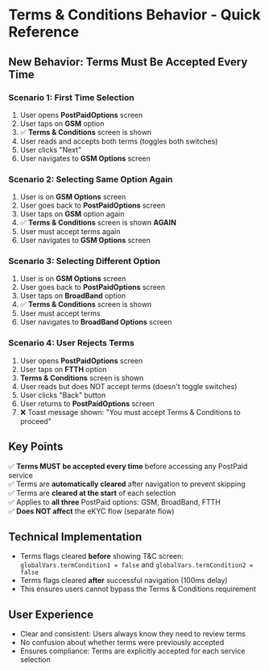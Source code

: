 # Terms & Conditions Behavior - Quick Reference

## New Behavior: Terms Must Be Accepted Every Time

### Scenario 1: First Time Selection
1. User opens **PostPaidOptions** screen
2. User taps on **GSM** option
3. ✅ **Terms & Conditions** screen is shown
4. User reads and accepts both terms (toggles both switches)
5. User clicks "Next"
6. User navigates to **GSM Options** screen

### Scenario 2: Selecting Same Option Again
1. User is on **GSM Options** screen
2. User goes back to **PostPaidOptions** screen
3. User taps on **GSM** option again
4. ✅ **Terms & Conditions** screen is shown **AGAIN**
5. User must accept terms again
6. User navigates to **GSM Options** screen

### Scenario 3: Selecting Different Option
1. User is on **GSM Options** screen
2. User goes back to **PostPaidOptions** screen
3. User taps on **BroadBand** option
4. ✅ **Terms & Conditions** screen is shown
5. User must accept terms
6. User navigates to **BroadBand Options** screen

### Scenario 4: User Rejects Terms
1. User opens **PostPaidOptions** screen
2. User taps on **FTTH** option
3. **Terms & Conditions** screen is shown
4. User reads but does NOT accept terms (doesn't toggle switches)
5. User clicks "Back" button
6. User returns to **PostPaidOptions** screen
7. ❌ Toast message shown: "You must accept Terms & Conditions to proceed"

## Key Points

✅ **Terms MUST be accepted every time** before accessing any PostPaid service  
✅ Terms are **automatically cleared** after navigation to prevent skipping  
✅ Terms are **cleared at the start** of each selection  
✅ Applies to **all three** PostPaid options: GSM, BroadBand, FTTH  
✅ **Does NOT affect** the eKYC flow (separate flow)  

## Technical Implementation

- Terms flags cleared **before** showing T&C screen: `globalVars.termCondition1 = false` and `globalVars.termCondition2 = false`
- Terms flags cleared **after** successful navigation (100ms delay)
- This ensures users cannot bypass the Terms & Conditions requirement

## User Experience

- Clear and consistent: Users always know they need to review terms
- No confusion about whether terms were previously accepted
- Ensures compliance: Terms are explicitly accepted for each service selection
